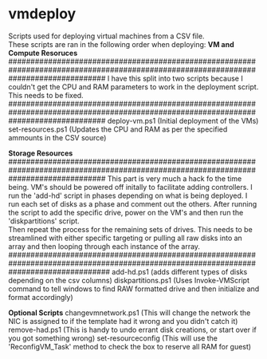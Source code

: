 # vmdeploy
Scripts used for deploying virtual machines from a CSV file.  
These scripts are ran in the following order when deploying:
**VM and Compute Resoruces**
######################################################################################################################################
I have this split into two scripts because I couldn't get the CPU and RAM parameters to work in the deployment script.
This needs to be fixed.
######################################################################################################################################
deploy-vm.ps1 (Initial deployment of the VMs)
set-resources.ps1 (Updates the CPU and RAM as per the specified ammounts in the CSV source)

**Storage Resources**
######################################################################################################################################
This part is very much a hack fo the time being.  VM's should be powered off initally to facilitate adding controllers.
I run the 'add-hd' script in phases depending on what is being deployed.  I run each set of disks as a phase and comment out the others.
After running the script to add the specific drive, power on the VM's and then run the 'diskpartitions' script.  
Then repeat the process for the remaining sets of drives.  This needs to be streamlined with either specific targeting or pulling all
raw disks into an array and then looping through each instance of the array.
#######################################################################################################################################
add-hd.ps1 (adds different types of disks depending on the csv columns)
diskpartitions.ps1 (Uses Invoke-VMScript command to tell windows to find RAW formatted drive and then initialize and format accordingly)

**Optional Scripts**
changevmnetwork.ps1 (This will change the network the NIC is assigned to if the template had it wrong and you didn't catch it)
remove-had.ps1 (This is handy to undo errant disk creations, or start over if you got something wrong)
set-resourceconfig (This will use the 'ReconfigVM_Task' method to check the box to reserve all RAM for guest)
